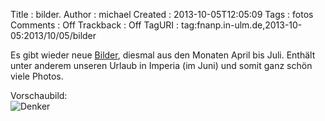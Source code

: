 Title     : bilder.
Author    : michael
Created   : 2013-10-05T12:05:09
Tags      : fotos
Comments  : Off
Trackback : Off
TagURI    : tag:fnanp.in-ulm.de,2013-10-05:2013/10/05/bilder

Es gibt wieder neue
[Bilder](http://fnanp.in-ulm.de/frederik_und_moritz/photos/index.html),
diesmal aus den Monaten April bis Juli. Enthält unter anderem unseren
Urlaub in Imperia (im Juni) und somit ganz schön viele Photos.

Vorschaubild:  
![Denker](http://fnanp.in-ulm.de/frederik_und_moritz/photos/2013_05/tempdir/640x480/IMG_9627.jpg)
